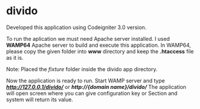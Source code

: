# divido

Developed this application using Codeigniter 3.0 version.

To run the aplication we must need Apache server installed. I used **WAMP64** Apache server to build and execute this application.
In WAMP64, please copy the given folder into **www** directory and keep the **.htaccess** file as it is.

Note: Placed the _fixture_ folder inside the divido app directory.

Now the application is ready to run. Start WAMP server and type **_http://127.0.0.1/divido/_** or _**http://{domain name}/divido/**_
The application will open screen where you can give configuration key or Section and system will return its value.

